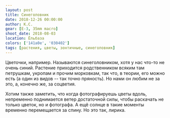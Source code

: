 ```yaml
---
layout: post
title: Синеголовник
date: 2018-12-26 00:00:00
author: К.С.
gear: [E-3, 35mm macro]
shoot_date: 2018-08-03
location: Ёльбаза
colors: ['141a0e', '030402']
tags: [растения, цветы, зонтичные, синеголовник]
---
```

Цветочки, например. Называются синеголовником, хотя у нас что-то не очень синий. Растение приходится родственником всяким там петрушкам, укропам и прочим морковкам, так что, в теории, его можно есть (а один из видов -- так точно пряность). Но нами он любим не за это, а, конечно же, за соцветия.

Хотим также заметить, что когда фотографируешь цветы вдоль, непременно поднимается ветер достаточной силы, чтобы раскачать не только цветок, но и фотографа. А ещё солнце в такие моменты временно перемещается за спину. Но это так, лирика.
